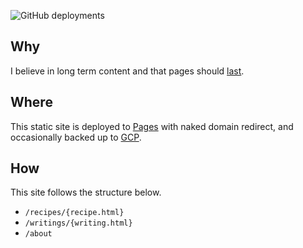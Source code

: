 ![GitHub deployments](https://img.shields.io/github/deployments/aefhm/blog/blog%20(production))
## Why
I believe in long term content and that pages should [last](https://jeffhuang.com/designed_to_last/).

## Where
This static site is deployed to [Pages](https://developers.cloudflare.com/pages/) with naked domain redirect,
and occasionally backed up to [GCP](https://cloud.google.com/source-repositories/docs).

## How
This site follows the structure below.

- `/recipes/{recipe.html}`
- `/writings/{writing.html}`
- `/about`
